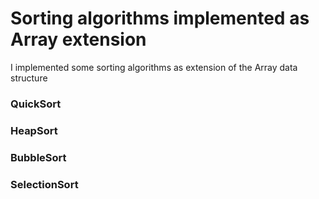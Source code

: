 # Sorting algorithms implemented as Array extension

I implemented some sorting algorithms as extension of the Array data structure


### QuickSort
### HeapSort
### BubbleSort
### SelectionSort

